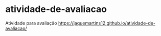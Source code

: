 # atividade-de-avaliacao
 Atividade para avaliação
 https://jaquemartins12.github.io/atividade-de-avaliacao/
